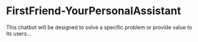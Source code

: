 # FirstFriend-YourPersonalAssistant
This chatbot will be designed to solve a specific problem or provide value to its users...
